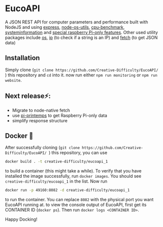 # EucoAPI
  A JSON REST API for computer parameters and performance built with NodeJS and using [express](https://www.npmjs.com/package/express), [node-os-utils](https://www.npmjs.com/package/node-os-utils), [cpu-benchmark](https://www.npmjs.com/package/cpu-benchmark), [systeminformation](https://www.npmjs.com/package/systeminformation) and [special raspberry Pi-only features](https://www.npmjs.com/package/detect-rpi). Other used utility packages include [os](https://www.npmjs.com/package/os), [ip](https://www.npmjs.com/package/ip) (to check if a string is an IP) and [fetch](https://www.npmjs.com/package/node-fetch) (to get JSON data)
  
## Installation
Simply clone (```git clone https://github.com/Creative-Difficulty/EucoAPI/ ```) this repository and ```cd``` into it. now run either ```npm run monitoring``` or ```npm run website```.
  
## Next release⚡️:
* Migrate to node-native fetch
* use [pi-printemps](https://www.npmjs.com/package/pi-printemps) to get Raspberry Pi-only data
* simplify response structure
 
## Docker 🐳
 
 After successfully cloning (```git clone https://github.com/Creative-Difficulty/EucoAPI/ ```) this repository, you can use 
 ```bash
 docker build . -t creative-difficulty/eucoapi_1
 ```
 to build a container (this might take a while). To verify that you have installed the image successfully, run ```docker images```. You should see ```creative-difficulty/eucoapi_1``` in the list.
Now run 
 ```bash
docker run -p 49160:8082 -d creative-difficulty/eucoapi_1
 ```
 to run the container.
 You can replace ```8082``` with the physical port you want EucoAPI running at.
 to view the console output of EucoAPI, first get its CONTAINER ID (```docker ps```).
 Then run ```docker logs <CONTAINER ID>```. 
 
 Happy Docking!
